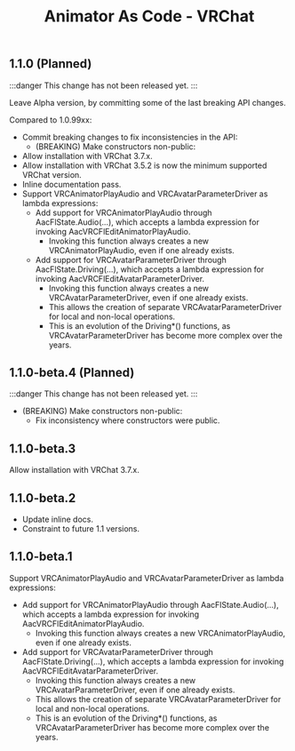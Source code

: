 ﻿---
title: Animator As Code - VRChat
---

## 1.1.0 (Planned)

:::danger
This change has not been released yet.
:::

Leave Alpha version, by committing some of the last breaking API changes.

Compared to 1.0.99xx:
- Commit breaking changes to fix inconsistencies in the API:
  - (BREAKING) Make constructors non-public:
- Allow installation with VRChat 3.7.x.
- Allow installation with VRChat 3.5.2 is now the minimum supported VRChat version.
- Inline documentation pass.
- Support VRCAnimatorPlayAudio and VRCAvatarParameterDriver as lambda expressions:
  - Add support for VRCAnimatorPlayAudio through AacFlState.Audio(...), which accepts a lambda expression for invoking AacVRCFlEditAnimatorPlayAudio.
    - Invoking this function always creates a new VRCAnimatorPlayAudio, even if one already exists.
  - Add support for VRCAvatarParameterDriver through AacFlState.Driving(...), which accepts a lambda expression for invoking AacVRCFlEditAvatarParameterDriver.
    - Invoking this function always creates a new VRCAvatarParameterDriver, even if one already exists.
    - This allows the creation of separate VRCAvatarParameterDriver for local and non-local operations.
    - This is an evolution of the Driving*() functions, as VRCAvatarParameterDriver has become more complex over the years.

## 1.1.0-beta.4 (Planned)

:::danger
This change has not been released yet.
:::

- (BREAKING) Make constructors non-public:
  - Fix inconsistency where constructors were public.

## 1.1.0-beta.3

Allow installation with VRChat 3.7.x.

## 1.1.0-beta.2

- Update inline docs.
- Constraint to future 1.1 versions.

## 1.1.0-beta.1

Support VRCAnimatorPlayAudio and VRCAvatarParameterDriver as lambda expressions:
- Add support for VRCAnimatorPlayAudio through AacFlState.Audio(...), which accepts a lambda expression for invoking AacVRCFlEditAnimatorPlayAudio.
  - Invoking this function always creates a new VRCAnimatorPlayAudio, even if one already exists.
- Add support for VRCAvatarParameterDriver through AacFlState.Driving(...), which accepts a lambda expression for invoking AacVRCFlEditAvatarParameterDriver.
  - Invoking this function always creates a new VRCAvatarParameterDriver, even if one already exists.
  - This allows the creation of separate VRCAvatarParameterDriver for local and non-local operations.
  - This is an evolution of the Driving*() functions, as VRCAvatarParameterDriver has become more complex over the years.
